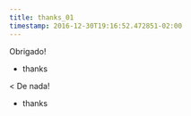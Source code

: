 ```yaml
---
title: thanks_01
timestamp: 2016-12-30T19:16:52.472851-02:00
---
```


Obrigado!
* thanks

< De nada!
* thanks
